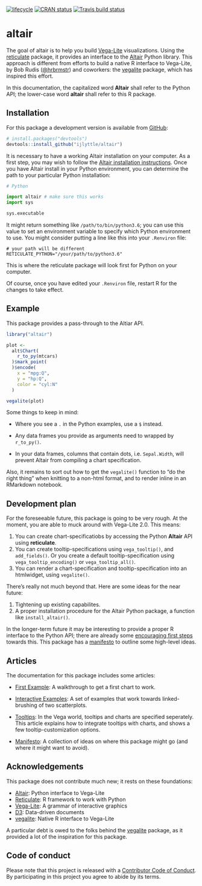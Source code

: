 
<!-- README.md is generated from README.Rmd. Please edit that file -->

[![lifecycle](https://img.shields.io/badge/lifecycle-experimental-orange.svg)](https://www.tidyverse.org/lifecycle/#experimental)
[![CRAN
status](https://www.r-pkg.org/badges/version/altair)](https://cran.r-project.org/package=altair)
[![Travis build
status](https://travis-ci.org/ijlyttle/altair.svg?branch=master)](https://travis-ci.org/ijlyttle/altair)

# altair

The goal of altair is to help you build
[Vega-Lite](https://vega.github.io/vega-lite) visualizations. Using the
[reticulate](https://rstudio.github.io/reticulate) package, it provides
an interface to the [Altair](https://altair-viz.github.io) Python
library. This approach is different from efforts to build a native R
interface to Vega-Lite, by Bob Rudis
([@hrbrmstr](https://github.com/hrbrmstr)) and coworkers: the
[vegalite](https://github.com/hrbrmstr/vegalite) package, which has
inspired this effort.

In this documentation, the capitalized word **Altair** shall refer to
the Python API; the lower-case word **altair** shall refer to this R
package.

## Installation

For this package a development version is available from
[GitHub](https://github.com/):

``` r
# install.packages("devtools")
devtools::install_github("ijlyttle/altair")
```

It is necessary to have a working Altair installation on your computer.
As a first step, you may wish to follow the [Altair installation
instructions](https://altair-viz.github.io/getting_started/installation.html).
Once you have Altair install in your Python environment, you can
determine the path to your particular Python installation:

``` python
# Python

import altair # make sure this works
import sys

sys.executable
```

It might return something like `/path/to/bin/python3.6`; you can use
this value to set an environment variable to specify which Python
environment to use. You might consider putting a line like this into
your `.Renviron` file:

    # your path will be different
    RETICULATE_PYTHON="/your/path/to/python3.6" 

This is where the reticulate package will look first for Python on your
computer.

Of course, once you have edited your `.Renviron` file, restart R for the
changes to take effect.

## Example

This package provides a pass-through to the Altiar API.

``` r
library("altair")

plot <- 
  alt$Chart(
    r_to_py(mtcars)
  )$mark_point(
  )$encode(
    x = "mpg:Q",
    y = "hp:Q",
    color = "cyl:N"
  )

vegalite(plot)
```

Some things to keep in mind:

  - Where you see a `.` in the Python examples, use a `$` instead.

  - Any data frames you provide as arguments need to wrapped by
    `r_to_py()`.

  - In your data frames, columns that contain dots, i.e. `Sepal.Width`,
    will prevent Altair from compiling a chart specification.

Also, it remains to sort out how to get the `vegalite()` function to “do
the right thing” when knitting to a non-html format, and to render
inline in an RMarkdown notebook.

## Development plan

For the foreseeable future, this package is going to be very rough. At
the moment, you are able to muck around with Vega-Lite 2.0. This means:

1.  You can create chart-specificatiobs by accessing the Python
    **Altair** API using **reticulate**.
2.  You can create tooltip-specifications using `vega_tooltip()`, and
    `add_fields()`. Or you create a default tooltip-specification using
    `vega_tooltip_encoding()` or `vega_tooltip_all()`.
3.  You can render a chart-specification and tooltip-specification into
    an htmlwidget, using `vegalite()`.

There’s really not much beyond that. Here are some ideas for the near
future:

1.  Tightening up existing capabilites.
2.  A proper installation procedure for the Altair Python package, a
    function like `install_altair()`.

In the longer-term future it may be interesting to provide a proper R
interface to the Python API; there are already some [encouraging first
steps](https://github.com/ijlyttle/altair/issues/15) towards this. This
package has a
[manifesto](https://ijlyttle.github.io/altair/articles/manifesto.html)
to outline some high-level ideas.

## Articles

The documentation for this package includes some articles:

  - [First
    Example](https://ijlyttle.github.io/altair/articles/first-example.html):
    A walkthrough to get a first chart to work.

  - [Interactive
    Examples](https://ijlyttle.github.io/altair/articles/interactive.html):
    A set of examples that work towards linked-brushing of two
    scatterplots.

  - [Tooltips](https://ijlyttle.github.io/altair/articles/tooltip.html):
    In the Vega world, tooltips and charts are specified seperately.
    This article explains how to integrate tooltips with charts, and
    shows a few tooltip-customization
    options.

  - [Manifesto](https://ijlyttle.github.io/altair/articles/manifesto.html):
    A collection of ideas on where this package might go (and where it
    might want to avoid).

## Acknowledgements

This package does not contribute much new; it rests on these
foundations:

  - [Altair](https://altair-viz.github.io): Python interface to
    Vega-Lite
  - [Reticulate](https://rstudio.github.io/reticulate): R framework to
    work with Python
  - [Vega-Lite](https://vega.github.io/vega-lite): A grammar of
    interactive graphics
  - [D3](https://d3js.org): Data-driven documents
  - [vegalite](https://github.com/hrbrmstr/vegalite): Native R interface
    to Vega-Lite

A particular debt is owed to the folks behind the
[vegalite](https://github.com/hrbrmstr/vegalite) package, as it provided
a lot of the inspiration for this package.

## Code of conduct

Please note that this project is released with a [Contributor Code of
Conduct](CODE_OF_CONDUCT.md). By participating in this project you agree
to abide by its terms.
